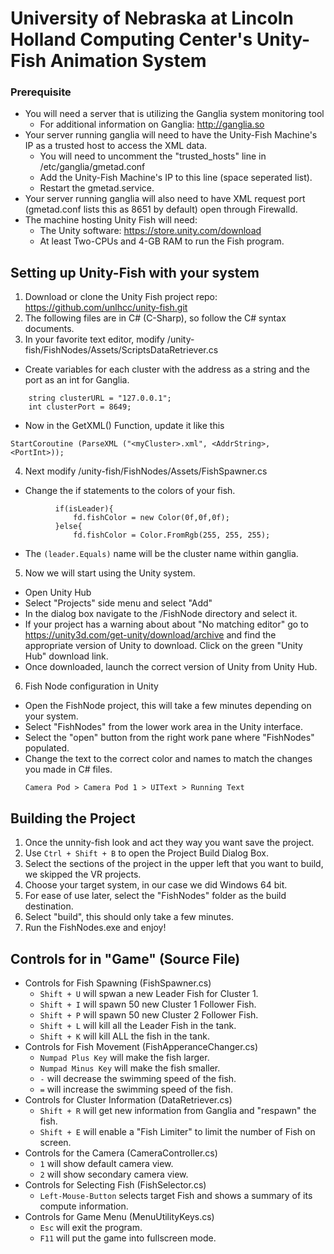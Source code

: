 # University of Nebraska at Lincoln Holland Computing Center's Unity-Fish Animation System

### Prerequisite
* You will need a server that is utilizing the Ganglia system monitoring tool
  * For additional information on Ganglia: http://ganglia.so
* Your server running ganglia will need to have the Unity-Fish Machine's IP as a trusted host to access the XML data.
  * You will need to uncomment the "trusted_hosts" line in /etc/ganglia/gmetad.conf
  * Add the Unity-Fish Machine's IP to this line (space seperated list).
  * Restart the gmetad.service.
* Your server running ganglia will also need to have XML request port (gmetad.conf lists this as 8651 by default) open through Firewalld.
* The machine hosting Unity Fish will need:
  * The Unity software: https://store.unity.com/download
  * At least Two-CPUs and 4-GB RAM to run the Fish program.

## Setting up Unity-Fish with your system

1. Download or clone the Unity Fish project repo: https://github.com/unlhcc/unity-fish.git
2. The following files are in C# (C-Sharp), so follow the C# syntax documents.
3. In your favorite text editor, modify /unity-fish/FishNodes/Assets/ScriptsDataRetriever.cs
  * Create variables for each cluster with the address as a string and the port as an int for Ganglia.
  ``` FishSpawner fishSpawner;
      string clusterURL = "127.0.0.1";
      int clusterPort = 8649;
  ```
  * Now in the GetXML() Function,  update it like this
  
  ```
  StartCoroutine (ParseXML ("<myCluster>.xml", <AddrString>, <PortInt>));
  ```
4. Next modify /unity-fish/FishNodes/Assets/FishSpawner.cs
  * Change the if statements to the colors of your fish.
  ```if (leader.Equals ("myCluster")) {
			if(isLeader){
				fd.fishColor = new Color(0f,0f,0f);
			}else{
				fd.fishColor = Color.FromRgb(255, 255, 255);
  ```
  
  * The `(leader.Equals)` name will be the cluster name within ganglia.
5. Now we will start using the Unity system.
  * Open Unity Hub
  * Select "Projects" side menu and select "Add"
  * In the dialog box navigate to the /FishNode directory and select it.
  * If your project has a warning about about "No matching editor" go to https://unity3d.com/get-unity/download/archive and find the appropriate version of Unity to download. Click on the green "Unity Hub" download link.
  * Once downloaded, launch the correct version of Unity from Unity Hub.
6. Fish Node configuration in Unity
  * Open the FishNode project, this will take a few minutes depending on your system.
  * Select "FishNodes" from the lower work area in the Unity interface.
  * Select the "open" button from the right work pane where "FishNodes" populated.
  * Change the text to the correct color and names to match the changes you made in C# files.
  	```
	Camera Pod > Camera Pod 1 > UIText > Running Text
	```
## Building the Project

1. Once the unnity-fish look and act they way you want save the project.
2. Use `Ctrl + Shift + B` to open the Project Build Dialog Box.
3. Select the sections of the project in the upper left that you want to build, we skipped the VR projects.
3. Choose your target system, in our case we did Windows 64 bit.
4. For ease of use later, select the "FishNodes" folder as the build destination.
5. Select "build", this should only take a few minutes.
6. Run the FishNodes.exe and enjoy!

## Controls for in "Game" (Source File)

* Controls for Fish Spawning (FishSpawner.cs)
  * `Shift + U` will spwan a new Leader Fish for Cluster 1.
  * `Shift + I` will spawn 50 new Cluster 1 Follower Fish.
  * `Shift + P` will spawn 50 new Cluster 2 Follower Fish.
  * `Shift + L` will kill all the Leader Fish in the tank.
  * `Shift + K` will kill ALL the fish in the tank.
* Controls for Fish Movement (FishApperanceChanger.cs)
  * `Numpad Plus Key` will make the fish larger.
  * `Numpad Minus Key` will make the fish smaller.
  * `-` will decrease the swimming speed of the fish.
  * `=` will increase the swimming speed of the fish.
* Controls for Cluster Information (DataRetriever.cs)
  * `Shift + R` will get new information from Ganglia and "respawn" the fish.
  * `Shift + E` will enable a "Fish Limiter" to limit the number of Fish on screen.
* Controls for the Camera (CameraController.cs)
  * `1` will show default camera view.
  * `2` will show secondary camera view.
* Controls for Selecting Fish (FishSelector.cs)
  * `Left-Mouse-Button` selects target Fish and shows a summary of its compute information.
* Controls for Game Menu (MenuUtilityKeys.cs)
  * `Esc` will exit the program.
  * `F11` will put the game into fullscreen mode.


